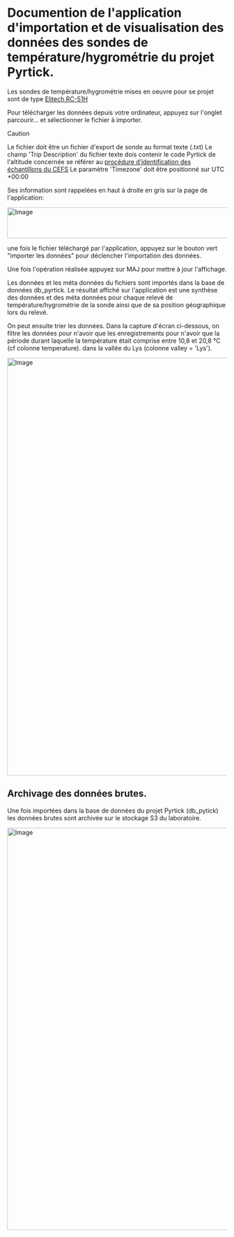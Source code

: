 # Documention de l'application d'importation et de visualisation des données des sondes de température/hygrométrie du projet Pyrtick.

Les sondes de température/hygrométrie mises en oeuvre pour se projet sont de type
[Elitech RC-51H](https://www.elitechus.com/en-fr/products/elitech-rc-51h-usb-temperature-and-humidity-data-logger-pen-styled-auto-pdf-temperature-record-32000-points?srsltid=AfmBOoqhAZadzewSb3Je3Q_kohTDsk3zsS8ujRo0u9b_uj-2gW5fvSn8)

Pour télécharger les données depuis votre ordinateur, appuyez sur l'onglet parcourir... et sélectionner le fichier à importer.

> [!CAUTION]
> Le fichier doit être un fichier d'export de sonde au format texte (.txt)
> Le champ 'Trip Description' du fichier texte dois contenir le code Pyrtick de l'altitude concernée se référer au [procédure d’identification des échantillons du CEFS](https://sites.inrae.fr/site/cefs/UNITE_UR0035/Qualite/Manuel_Qualite_CEFS/Documents%20partages/Protocoles_valid%C3%A9s/Collections/Collection_procedure_identif_echantillons_donnees_passeport.html)
> Le paramètre 'Timezone' doit être positionné sur UTC +00:00

Ses information sont rappelées en haut à droite en gris sur la page de l'application:

<img width="532" height="71" alt="Image" src="https://github.com/user-attachments/assets/160203ee-1412-4718-98e1-46f2314c9057" />

une fois le fichier téléchargé par l'application, appuyez sur le bouton vert "importer les données" pour déclencher l'importation des données.

Une fois l'opération réalisée appuyez sur MAJ pour mettre à jour l'affichage.

Les données et les méta données du fichiers sont importés dans la base de données db_pyrtick. Le résultat affiché sur l'application est une synthèse des données et des méta données pour chaque relevé de température/hygrométrie de la sonde ainsi que de sa position géographique lors du relevé.

On peut ensuite trier les données. Dans la capture d'écran ci-dessous, on filtre les données pour n'avoir que les enregistrements pour n'avoir que la période durant laquelle la température était comprise entre 10,8 et 20,8 °C (cf colonne temperature). dans la vallée du Lys (colonne valley = 'Lys').

<img width="1913" height="957" alt="Image" src="https://github.com/user-attachments/assets/726a49d9-a88a-4499-8498-581f4f284fe4" />

## Archivage des données brutes.

Une fois importées dans la base de données du projet Pyrtick (db_pytick) les données brutes sont archivée sur le stockage S3 du laboratoire.

<img width="1551" height="922" alt="Image" src="https://github.com/user-attachments/assets/a67e47b6-71a4-4373-adf7-f761d22b7b02" />


